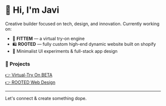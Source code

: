 # 👋 Hi, I'm Javi

Creative builder focused on tech, design, and innovation. Currently working on:

- 🔧 **FITTEM** — a virtual try-on engine
- 🛍 **ROOTED** — fully custom high-end dynamic website built on shopify
- 📱 Minimalist UI experiments & full-stack app design

### 🚀 Projects
[👉 Virtual-Try On BETA ](https://github.com/ViviereMori/fittem-showcase)  
[👉 ROOTED Web Design ](https://github.com/ViviereMori/rooted)  

---

Let's connect & create something dope.
